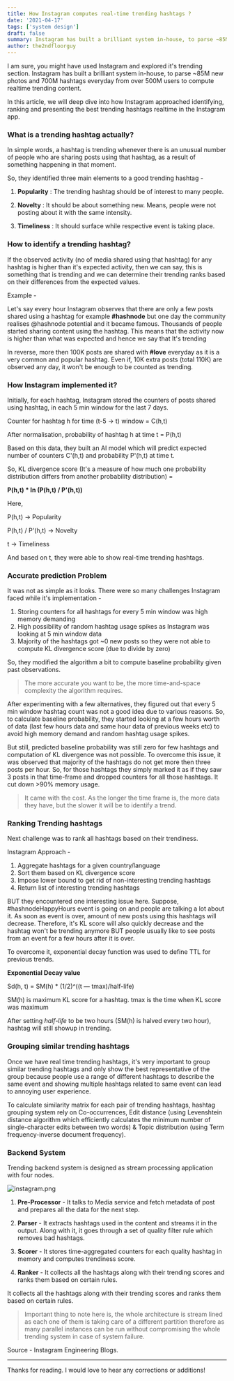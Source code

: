 ```yaml
---
title: How Instagram computes real-time trending hashtags ?
date: '2021-04-17'
tags: ['system design']
draft: false
summary: Instagram has built a brilliant system in-house, to parse ~85M new photos and 700M hashtags everyday from over 500M users to compute realtime trending content. In this article, we will deep dive into how Instagram approached identifying, ranking and presenting the best trending hashtags realtime in the Instagram app.
author: the2ndfloorguy
---
```


I am sure, you might have used Instagram and explored it's trending section. Instagram has built a brilliant system in-house, to parse ~85M new photos and 700M hashtags everyday from over 500M users to compute realtime trending content. 

In this article, we will deep dive into how Instagram approached identifying, ranking and presenting the best trending hashtags realtime in the Instagram app.

### What is a trending hashtag actually?

In simple words, a hashtag is trending whenever there is an unusual number of people who are sharing posts using that hashtag, as a result of something happening in that moment.

So, they identified three main elements to a good trending hashtag -

1. **Popularity** : The trending hashtag should be of interest to many people.

2. **Novelty** : It should be about something new. Means, people were not posting about it with the same intensity.

3. **Timeliness** : It should surface while respective event is taking place. 

### How to identify a trending hashtag?

If the observed activity (no of media shared using that hashtag) for any hashtag is higher than it's expected activity, then we can say, this is something that is trending and we can determine their trending ranks based on their differences from the expected values.

Example - 

Let's say every hour Instagram observes that there are only a few posts shared using a hashtag for example **#hashnode** but one day the community realises @hashnode potential and it became famous. Thousands of people started sharing content using the hashtag. This means that the activity now is higher than what was expected and hence we say that It's trending

In reverse, more then 100K posts are shared with **#love** everyday as it is a very common and popular hashtag. Even if, 10K extra posts (total 110K) are observed any day, it won't be enough to be counted as trending.

### How Instagram implemented it?

Initially, for each hashtag, Instagram stored the counters of posts shared using hashtag, in each 5 min window for the last 7 days. 

Counter for hashtag h for time (t-5 -> t) window = C(h,t)

After normalisation, probability of hashtag h at time t = P(h,t)

Based on this data, they built an AI model which will predict expected number of counters C'(h,t) and probability P'(h,t) at time t.

So, KL divergence score (It's a measure of how much one probability distribution differs from another probability distribution) =

**P(h,t) * ln (P(h,t) / P'(h,t))**

Here, 

P(h,t) -> Popularity

P(h,t) / P'(h,t) -> Novelty 

t -> Timeliness

And based on t, they were able to show real-time trending hashtags.

### Accurate prediction Problem
 
It was not as simple as it looks. There were so many challenges Instagram faced while it's implementation -

1. Storing counters for all hashtags for every 5 min window was high memory demanding
2. High possibility of random hashtag usage spikes as Instagram was looking at 5 min window data
3. Majority of the hashtags got ~0 new posts so they were not able to compute KL divergence score (due to divide by zero) 

So, they modified the algorithm a bit to compute baseline probability given past observations.

> The more accurate you want to be, the more time-and-space complexity the algorithm requires.

After experimenting with a few alternatives, they figured out that every 5 min window hashtag count was not a good idea due to various reasons. So, to calculate baseline probability, they started looking at a few hours worth of data (last few hours data and same hour data of previous weeks etc) to avoid high memory demand and random hashtag usage spikes.

But still, predicted baseline probability was still zero for few hashtags and computation of KL divergence was not possible. To overcome this issue, it was observed that majority of the hashtags do not get more then three posts per hour. So, for those hashtags they simply marked it as if they saw 3 posts in that time-frame and dropped counters for all those hashtags. It cut down >90% memory usage. 

> It came with the cost. As the longer the time frame is, the more data they have, but the slower it will be to identify a trend.

### Ranking Trending hashtags 

Next challenge was to rank all hashtags based on their trendiness. 

Instagram Approach - 

1. Aggregate hashtags for a given country/language
2. Sort them based on KL divergence score
3. Impose lower bound to get rid of non-interesting trending hashtags
4. Return list of interesting trending hashtags

BUT they encountered one interesting issue here. Suppose, #hashnodeHappyHours event is going on and people are talking a lot about it. As soon as event is over, amount of new posts using this hashtags will decrease. Therefore, it's KL score will also quickly decrease and the hashtag won't be trending anymore BUT people usually like to see posts from an event for a few hours after it is over.

To overcome it, exponential decay function  was used to define TTL for previous trends. 

**Exponential Decay value**

Sd(h, t) = SM(h) * (1/2)^((t — tmax)/half-life)

SM(h) is maximum KL score for a hashtag. 
tmax is the time when KL score was maximum

After setting *half-life* to be two hours (SM(h) is halved every two hour), hashtag will still showup in trending.

### Grouping similar trending hashtags 

Once we have real time trending hashtags, it's very important to group similar trending hashtags and only show the best representative of the group because people use a range of different hashtags to describe the same event and showing multiple hashtags related to same event can lead to annoying user experience.

To calculate similarity matrix for each pair of trending hashtags, hashtag grouping system rely on Co-occurrences, Edit distance (using Levenshtein distance algorithm which efficiently calculates the minimum number of single-character edits between two words) & Topic distribution (using Term frequency-inverse document frequency).

### Backend System

Trending backend system is designed as stream processing application with four nodes.


![instagram.png](https://cdn.hashnode.com/res/hashnode/image/upload/v1618584833636/0ccB1AN1u.png)

1. **Pre-Processor** - It talks to Media service and fetch metadata of post and prepares all the data for the next step.

2. **Parser** - It extracts hashtags used in the content and streams it in the output. Along with it, it goes through a set of quality filter rule which removes bad hashtags.

3. **Scorer** - It stores time-aggregated counters for each quality hashtag in memory and computes trendiness score.

4. **Ranker** - It collects all the hashtags along with their trending scores and ranks them based on certain rules.

It collects all the hashtags along with their trending scores and ranks them based on certain rules.

> Important thing to note here is, the whole architecture is stream lined as each one of them is taking care of a different partition therefore as many parallel instances can be run without compromising the whole trending system in case of system failure.

Source - Instagram Engineering Blogs.

<hr>

Thanks for reading. I would love to hear any corrections or additions!